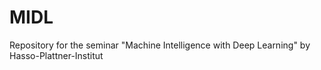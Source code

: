 # MIDL
 Repository for the seminar "Machine Intelligence with Deep Learning" by Hasso-Plattner-Institut
